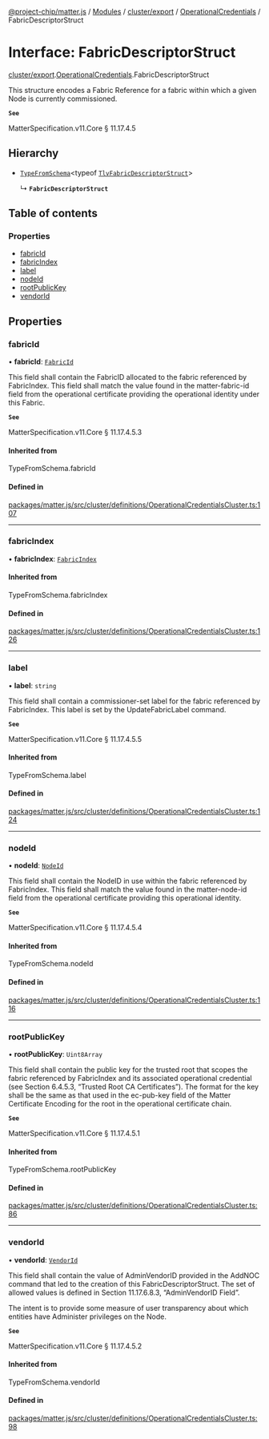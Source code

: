 [@project-chip/matter.js](../README.md) / [Modules](../modules.md) / [cluster/export](../modules/cluster_export.md) / [OperationalCredentials](../modules/cluster_export.OperationalCredentials.md) / FabricDescriptorStruct

# Interface: FabricDescriptorStruct

[cluster/export](../modules/cluster_export.md).[OperationalCredentials](../modules/cluster_export.OperationalCredentials.md).FabricDescriptorStruct

This structure encodes a Fabric Reference for a fabric within which a given Node is currently commissioned.

**`See`**

MatterSpecification.v11.Core § 11.17.4.5

## Hierarchy

- [`TypeFromSchema`](../modules/tlv_export.md#typefromschema)\<typeof [`TlvFabricDescriptorStruct`](../modules/cluster_export.OperationalCredentials.md#tlvfabricdescriptorstruct)\>

  ↳ **`FabricDescriptorStruct`**

## Table of contents

### Properties

- [fabricId](cluster_export.OperationalCredentials.FabricDescriptorStruct.md#fabricid)
- [fabricIndex](cluster_export.OperationalCredentials.FabricDescriptorStruct.md#fabricindex)
- [label](cluster_export.OperationalCredentials.FabricDescriptorStruct.md#label)
- [nodeId](cluster_export.OperationalCredentials.FabricDescriptorStruct.md#nodeid)
- [rootPublicKey](cluster_export.OperationalCredentials.FabricDescriptorStruct.md#rootpublickey)
- [vendorId](cluster_export.OperationalCredentials.FabricDescriptorStruct.md#vendorid)

## Properties

### fabricId

• **fabricId**: [`FabricId`](../modules/datatype_export.md#fabricid)

This field shall contain the FabricID allocated to the fabric referenced by FabricIndex. This field shall
match the value found in the matter-fabric-id field from the operational certificate providing the
operational identity under this Fabric.

**`See`**

MatterSpecification.v11.Core § 11.17.4.5.3

#### Inherited from

TypeFromSchema.fabricId

#### Defined in

[packages/matter.js/src/cluster/definitions/OperationalCredentialsCluster.ts:107](https://github.com/project-chip/matter.js/blob/c0d55745d5279e16fdfaa7d2c564daa31e19c627/packages/matter.js/src/cluster/definitions/OperationalCredentialsCluster.ts#L107)

___

### fabricIndex

• **fabricIndex**: [`FabricIndex`](../modules/datatype_export.md#fabricindex)

#### Inherited from

TypeFromSchema.fabricIndex

#### Defined in

[packages/matter.js/src/cluster/definitions/OperationalCredentialsCluster.ts:126](https://github.com/project-chip/matter.js/blob/c0d55745d5279e16fdfaa7d2c564daa31e19c627/packages/matter.js/src/cluster/definitions/OperationalCredentialsCluster.ts#L126)

___

### label

• **label**: `string`

This field shall contain a commissioner-set label for the fabric referenced by FabricIndex. This label is
set by the UpdateFabricLabel command.

**`See`**

MatterSpecification.v11.Core § 11.17.4.5.5

#### Inherited from

TypeFromSchema.label

#### Defined in

[packages/matter.js/src/cluster/definitions/OperationalCredentialsCluster.ts:124](https://github.com/project-chip/matter.js/blob/c0d55745d5279e16fdfaa7d2c564daa31e19c627/packages/matter.js/src/cluster/definitions/OperationalCredentialsCluster.ts#L124)

___

### nodeId

• **nodeId**: [`NodeId`](../modules/datatype_export.md#nodeid)

This field shall contain the NodeID in use within the fabric referenced by FabricIndex. This field shall
match the value found in the matter-node-id field from the operational certificate providing this
operational identity.

**`See`**

MatterSpecification.v11.Core § 11.17.4.5.4

#### Inherited from

TypeFromSchema.nodeId

#### Defined in

[packages/matter.js/src/cluster/definitions/OperationalCredentialsCluster.ts:116](https://github.com/project-chip/matter.js/blob/c0d55745d5279e16fdfaa7d2c564daa31e19c627/packages/matter.js/src/cluster/definitions/OperationalCredentialsCluster.ts#L116)

___

### rootPublicKey

• **rootPublicKey**: `Uint8Array`

This field shall contain the public key for the trusted root that scopes the fabric referenced by
FabricIndex and its associated operational credential (see Section 6.4.5.3, “Trusted Root CA Certificates”).
The format for the key shall be the same as that used in the ec-pub-key field of the Matter Certificate
Encoding for the root in the operational certificate chain.

**`See`**

MatterSpecification.v11.Core § 11.17.4.5.1

#### Inherited from

TypeFromSchema.rootPublicKey

#### Defined in

[packages/matter.js/src/cluster/definitions/OperationalCredentialsCluster.ts:86](https://github.com/project-chip/matter.js/blob/c0d55745d5279e16fdfaa7d2c564daa31e19c627/packages/matter.js/src/cluster/definitions/OperationalCredentialsCluster.ts#L86)

___

### vendorId

• **vendorId**: [`VendorId`](../modules/datatype_export.md#vendorid)

This field shall contain the value of AdminVendorID provided in the AddNOC command that led to the creation
of this FabricDescriptorStruct. The set of allowed values is defined in Section 11.17.6.8.3, “AdminVendorID
Field”.

The intent is to provide some measure of user transparency about which entities have Administer privileges
on the Node.

**`See`**

MatterSpecification.v11.Core § 11.17.4.5.2

#### Inherited from

TypeFromSchema.vendorId

#### Defined in

[packages/matter.js/src/cluster/definitions/OperationalCredentialsCluster.ts:98](https://github.com/project-chip/matter.js/blob/c0d55745d5279e16fdfaa7d2c564daa31e19c627/packages/matter.js/src/cluster/definitions/OperationalCredentialsCluster.ts#L98)
